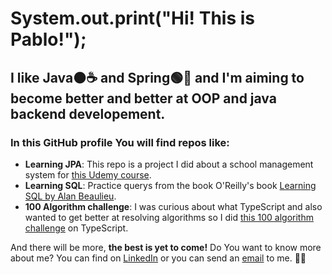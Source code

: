 # System.out.print("Hi! This is Pablo!");
## I like **Java**🟠☕ and **Spring**🟢🌿 and I'm aiming to become better and better at OOP  and java backend developement.
### In this GitHub profile You will find repos like:
- **Learning JPA**: This repo is a project I did about a school management system for [this Udemy course](https://www.udemy.com/course/hibernate-jpa-tutorial-for-beginners-in-100-steps/).
- **Learning SQL**: Practice querys from the book O'Reilly's book [Learning SQL by Alan Beaulieu](https://www.oreilly.com/library/view/learning-sql-3rd/9781492057604/).
- **100 Algorithm challenge**: I was curious about what TypeScript and also wanted to get better at resolving algorithms so I did [this 100 algorithm challenge](https://www.oreilly.com/library/view/100-algorithms-challenge/10000DIVC2022170/) on TypeScript.

And there will be more, **the best is yet to come!**
Do You want to know more about me? You can find on [LinkedIn](https://www.linkedin.com/in/pblpz/) or you can send an [email](mailto://pablolo9922@gmail.com) to me. 👋🤟
